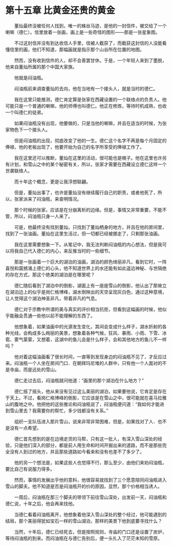 # 第十五章 比黄金还贵的黄金


　　董灿最终没被任何人找到，唯一的蛛丝马迹，是他的一封信件，被交给了一个喇嘛（德仁）。信里放着一张画，画上是一些奇怪的图形——那是一张星象图。

　　不过这封信并没有到达收信人手里，信被人截获了，而截获这封信的人没能看懂信里的画，他们不知道，那幅画就是指示那个山谷所在位置的地图。

　　然而，没有收到信件的人，却不会善罢甘休。于是，一个年轻人来到了墨脱，他来自董灿所属的那个中国大家族。

　　他就是闷油瓶。

　　闷油瓶前来调查董灿的去向，他在当地有一个接头人，就是当时的德仁。

　　我在这里只能推测，德仁肯定算是张家在西藏设置的一个联络点的负责人。他可能只是一个普通的喇嘛，他的师傅也叫德仁。他正在修炼，等待时机成熟，也收一个叫德仁的徒弟。

　　如果闷油瓶没有出现，他要做的，只是当他的喇嘛，并且在适当的时候，为张家物色下一个接头人。

　　但是闷油瓶的出现，彻底改变了他的一生。德仁这个名字不再是每个月固定的俸禄，他的老板出现了，他要开始为自己的名字所享受的俸禄工作了。

　　我在这里还可以推断，董灿在这里的活动，很可能也是幌子。他在这里也许另有计划，和雪山之中的某个秘密有关，所以，张家才需要在西藏设立德仁这样一个世袭联络人。

　　而十年这个概念，更是让我浮想联翩。

　　但是，董灿出事了，也许是董灿没有继续履行自己的职责，或者他死了，所以，张家派来了闷油瓶，来查明情况。

　　那个时候的张家，应该是在分崩离析的边缘。但是，事情又非常重要，不能不管，所以，闷油瓶只身一人来了。

　　可是，他最终没有找到董灿，只找到了董灿栖身的地方，并且在他的房间里，找到了一张油画。董灿在这里生活过，但一切都已经被挪走了，只剩那张油画。

　　我在这里需要想象一下。从笔记中，我无法判断闷油瓶的内心想法，但是我可以将我自己代入德仁的内心，来反推当时的一些细节。

　　那是一张画着一个巨大的湖泊的油画，湖泊的颜色绮丽非凡，看到它时，一阵喜悦和震撼涌上德仁的心头，他不知道世界上的水还能有如此遥远神秘、与世隔绝的存在方式，那这个绝美的湖泊是在哪里呢？

　　德仁随后看到了湖泊中的倒影，湖面上有一座座雪山的倒影，他认出了那耸立在湖泊边上的似乎是岗仁格博峰，湖水倒映出的天空呈现灰白色，通过这种意境，让人觉得这个湖泊神圣非凡，带着非凡的气息。

　　德仁对于宗教中所谓的美与真实的评价相当抗拒，但看到这幅画的时候，他似乎能融会贯通一些他以前不能理解的东西了。

　　他想象着，如果油画中的光源发生变化，其间会变成什么样子，湖水折射的各种光线，会构成多么绚丽的美景，想象着各种气候，狂风、暴雨、小雨、下雪、冰雹、雾气蒙蒙，又想着，这湖中的鱼儿会是什么样子，会和其他地方的鱼儿不一样吗？

　　他对着这幅油画看了很长时间，一直等到发现身边的闷油瓶不见了，才反应过来。闷油瓶一个人坐在房间门口．在朝拜玛尼堆的人群中，只有他一个人面对的不是寺庙，而是远处的雪山。 

　　德仁走过去后，闷油瓶就问他道：“画里的那个湖泊在什么地方？” 

　　德仁摇了摇头，他从来没有见过这么美丽的湖泊，如果要他说，它肯定是存在于天上。不过，看岗仁格博峰的倒影，它应该是在雪山之中，很可能就在喜马拉雅山的腹地之中。他把他的这些推论和闷油瓶说了，闷油瓶便问道：“我如何才能进到雪山里去？我需要你的帮忙，多少钱都没有关系。”

　　组织一支队伍进入那片雪山，说来非常非常困难，但是，如果找对了人．也不是没有一点希望。

　　德仁首先想到的是在边境走货的马帮，只有这一批人，有深入雪山深处的经验，只是他们深入的部分，都是前人用生命和时间开掘出来的道路，而不是那些完全没有人到过的地方，并且那些道路如今看来和没有也差不了多少了。

　　他的另一个想法是，如果这些人也觉得不行，那么至少，由他们来劝闷油瓶，要比自己有说服力得多。

　　然而，事情的发展出乎他的意料，他很容易就找到了三个愿意陪同闷油瓶进入雪山的脚夫。他不知道是否是闷油瓶开的价的原因，显然，那个价格相当诱人。

　　一周后，闷油瓶在那三个脚夫的带领下前往雪山深处，出发前一天，闷油瓶和德仁说，十年之后，他会再来找他。

　　当德仁看着闷油瓶离开，他想象着他深入雪山深处的整个经过，他可能遇到的结局，那个美丽得犹如宝石一样的雪山湖泊，那样的美景下他到底要寻找什么？

　　当然，十年后，德仁已经死去，但是按照规则，寺庙的门口还是设置了炭炉，等待闷油瓶的到来。而闷油瓶在与德仁告别后，便一头扎入了茫茫未知的雪原。

